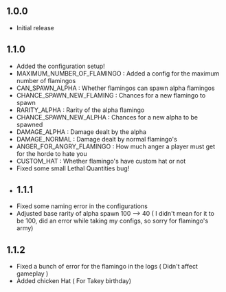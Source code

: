 ## 1.0.0

- Initial release

## 1.1.0
- Added the configuration setup!
- MAXIMUM_NUMBER_OF_FLAMINGO :  Added a config for the maximum number of flamingos
- CAN_SPAWN_ALPHA : Whether flamingos can spawn alpha flamingos
- CHANCE_SPAWN_NEW_FLAMING : Chances for a new flamingo to spawn
- RARITY_ALPHA : Rarity of the alpha flamingo
- CHANCE_SPAWN_NEW_ALPHA : Chances for a new alpha to be spawned
- DAMAGE_ALPHA : Damage dealt by the alpha
- DAMAGE_NORMAL : Damage dealt by normal flamingo's
- ANGER_FOR_ANGRY_FLAMINGO  : How much anger a player must get for the horde to hate you
- CUSTOM_HAT : Whether flamingo's have custom hat or not
- Fixed some small Lethal Quantities bug!
- ## 1.1.1
- Fixed some naming error in the configurations
- Adjusted base rarity of alpha spawn 100 --> 40 ( I didn't mean for it to be 100, did an error while taking my configs, so sorry for flamingo's army)

## 1.1.2

- Fixed a bunch of error for the flamingo in the logs ( Didn't affect gameplay )
- Added chicken Hat  ( For Takey birthday)